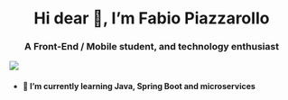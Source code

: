 <div align="center">
 <h1>Hi dear 👋, I’m Fabio Piazzarollo</h1>
 <h3>A Front-End / Mobile student, and technology enthusiast</h3>
</div>
<a href="https://www.linkedin.com/in/fabiobissoli"><img src="https://img.shields.io/badge/Fabio%20Piazzarollo-0077B5?logo=linkedin&logoColor=white"></a>

- <h4>🌱 I’m currently learning Java, Spring Boot and microservices</h4>

<!---
fbpzrl/fbpzrl is a ✨ special ✨ repository because its `README.md` (this file) appears on your GitHub profile.
You can click the Preview link to take a look at your changes.
--->
